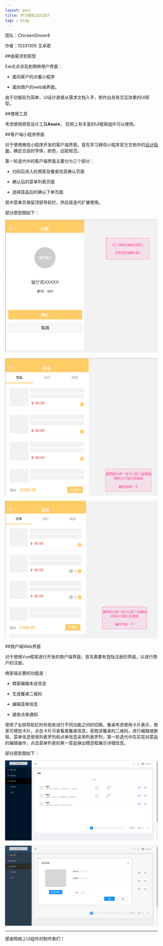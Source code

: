 ```yaml
---
layout: post
title: 学习报告之UI设计
tags : blog
---
```


团队：ChickenDinner8

作者：15331305 王卓君



##由需求到原型

Eat点点涉及到两种用户界面：

- 面向客户的点餐小程序


- 面向商户的web端界面。

由于功能较为简单，UI设计直接从需求文档入手，制作出具有交互效果的UI原型。



##使用工具

考虑使用原型设计工具**Axure**， 在网上有丰富的UI框架组件可以使用。



##客户端小程序界面

对于使用微信小程序开发的客户端界面，首先学习微信小程序官方文档中的[设计指南](https://developers.weixin.qq.com/miniprogram/design/index.html)，确定合适的字体，颜色，边距规范。

第一轮迭代中的客户端界面主要分为三个部分：

- 扫码后进入的商家及餐桌信息确认页面


- 确认后的菜单列表页面


- 选择菜品后的确认下单页面

其中菜单页保留顶部导航栏，供后续迭代扩展使用。

部分原型图如下：

![客户端1][1]

![客户端2][2]

![客户端3][3]



##商户端Web界面

对于使用Vue框架进行开发的商户端界面，首先需要有登陆注册的界面，以进行商户的注册。

商家端主要的功能是：

- 商家编辑本店信息


- 生成餐桌二维码


- 编辑菜单信息


- 接收点单通知

使用了左侧导航栏的布局来进行不同功能之间的切换。餐桌考虑使用卡片表示，商家可增加卡片，点击卡片可查看某餐桌信息，获取该餐桌的二维码，进行编辑或删除。菜单信息使用列表罗列和点单信息采用列表罗列，第一轮迭代中先实现对菜品的编辑操作，点击菜单列表的某一菜品弹出模态框展示详细信息。

部分原型图如下：

![商户端1][4]

![商户端2][5]





------

感谢网络上UI组件的制作者们！

[1]: https://raw.githubusercontent.com/ChickenDinner8/ChickenDinner8.github.io/master/public/img/lun/%E5%AE%A2%E6%88%B7%E7%AB%AFUI1.png
[2]: https://raw.githubusercontent.com/ChickenDinner8/ChickenDinner8.github.io/master/public/img/lun/%E5%AE%A2%E6%88%B7%E7%AB%AFUI2.png
[3]: https://raw.githubusercontent.com/ChickenDinner8/ChickenDinner8.github.io/master/public/img/lun/%E5%AE%A2%E6%88%B7%E7%AB%AFUI3.png
[4]: https://raw.githubusercontent.com/ChickenDinner8/ChickenDinner8.github.io/master/public/img/lun/%E5%95%86%E6%88%B7%E7%AB%AFUI1.png
[5]: https://raw.githubusercontent.com/ChickenDinner8/ChickenDinner8.github.io/master/public/img/lun/%E5%95%86%E6%88%B7%E7%AB%AFUI2.png